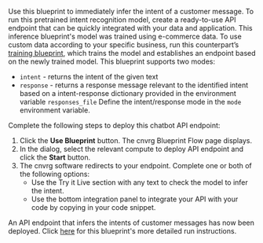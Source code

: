 Use this blueprint to immediately infer the intent of a customer message. To run this pretrained intent recognition model, create a ready-to-use API endpoint that can be quickly integrated with your data and application.
This inference blueprint's model was trained using e-commerce data. To use custom data according to your specific business, run this counterpart’s [training blueprint](../chatbot-blueprint/README.md), which trains the model and establishes an endpoint based on the newly trained model.
This blueprint supports two modes:
- `intent` - returns the intent of the given text
- `response` - returns a response message relevant to the identified intent based on a intent-response dictionary provided in the environment variable `responses_file`
 Define the intent/response mode in the `mode` environment variable.

Complete the following steps to deploy this chatbot API endpoint:
1. Click the **Use Blueprint** button. The cnvrg Blueprint Flow page displays.
2.	In the dialog, select the relevant compute to deploy API endpoint and click the **Start** button.
3. The cnvrg software redirects to your endpoint. Complete one or both of the following options:
   * Use the Try it Live section with any text to check the model to infer the intent.
   * Use the bottom integration panel to integrate your API with your code by copying in your code snippet.

An API endpoint that infers the intents of customer messages has now been deployed. Click [here](link) for this blueprint's more detailed run instructions.

